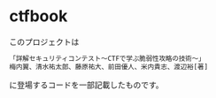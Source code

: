 # ctfbook

このプロジェクトは

```sh
「詳解セキュリティコンテスト～CTFで学ぶ脆弱性攻略の技術～」
梅内翼、清水祐太郎、藤原祐大、前田優人、米内貴志、渡辺裕[著]
```

に登場するコードを一部記載したものです。
